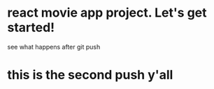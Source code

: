 # react movie app project. Let's get started!
see what happens after git push

# this is the second push y'all